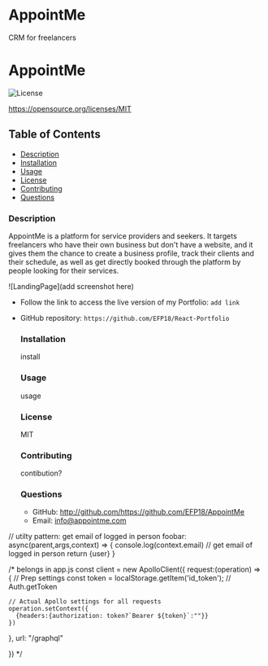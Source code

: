 # AppointMe

CRM for freelancers

# AppointMe

![License](https://img.shields.io/badge/License-MIT.svg)

https://opensource.org/licenses/MIT

## Table of Contents

- [Description](#description)
- [Installation](#installation)
- [Usage](#usage)
- [License](#license)
- [Contributing](#contributing)
- [Questions](#questions)

### Description

AppointMe is a platform for service providers and seekers. It targets freelancers who have their own business but don't have a website, and it gives them the chance to create a business profile, track their clients and their schedule, as well as get directly booked through the platform by people looking for their services.

![LandingPage](add screenshot here)

- Follow the link to access the live version of my Portfolio: `add link`

- GitHub repository: `https://github.com/EFP18/React-Portfolio`

  ### Installation

  install

  ### Usage

  usage

  ### License

  MIT

  ### Contributing

  contibution?

  ### Questions

  - GitHub: http://github.com/https://github.com/EFP18/AppointMe
  - Email: info@appointme.com

// utilty pattern: get email of logged in person
foobar: async(parent,args,context) => {
console.log(context.email) // get email of logged in person
return {user}
}

/\*
belongs in app.js
const client = new ApolloClient({
request:(operation) => {
// Prep settings
const token = localStorage.getItem('id_token'); // Auth.getToken

    // Actual Apollo settings for all requests
    operation.setContext({
      {headers:{authorization: token?`Bearer ${token}`:""}}
    })

},
url: "/graphql"

})
\*/
